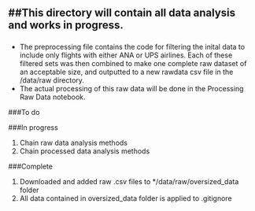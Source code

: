 ##**This directory will contain all data analysis and works in progress.**
---
###
+ The preprocessing file contains the code for filtering the inital data to include only flights with either ANA or UPS airlines. Each of these filtered sets was then combined to make one complete raw dataset of an acceptable size, and outputted to a new rawdata csv file in the /data/raw directory.
+ The actual processing of this raw data will be done in the Processing Raw Data notebook.

###To do

###In progress
1. Chain raw data analysis methods
1. Chain processed data analysis methods

###Complete 
1. Downloaded and added raw .csv files to */data/raw/oversized_data folder 
1. All data contained in oversized_data folder is applied to .gitignore 